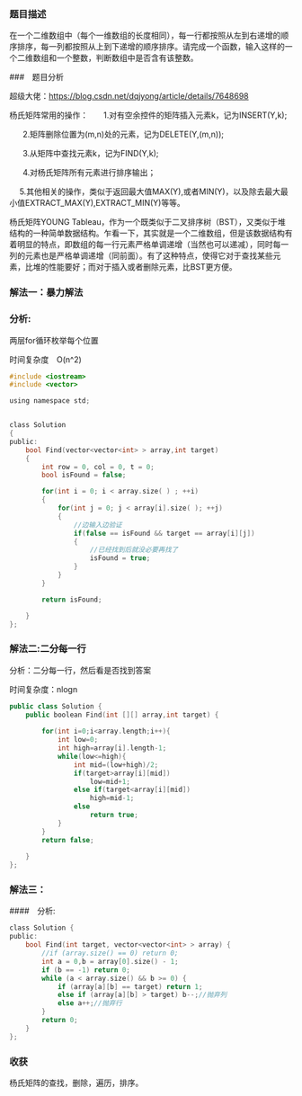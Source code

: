 ### 题目描述

在一个二维数组中（每个一维数组的长度相同），每一行都按照从左到右递增的顺序排序，每一列都按照从上到下递增的顺序排序。请完成一个函数，输入这样的一个二维数组和一个整数，判断数组中是否含有该整数。

###　题目分析

超级大佬：<https://blog.csdn.net/dqjyong/article/details/7648698>

杨氏矩阵常用的操作：
      1.对有空余控件的矩阵插入元素k，记为INSERT(Y,k);

      2.矩阵删除位置为(m,n)处的元素，记为DELETE(Y,(m,n));

      3.从矩阵中查找元素k，记为FIND(Y,k);

      4.对杨氏矩阵所有元素进行排序输出；

　 5.其他相关的操作，类似于返回最大值MAX(Y),或者MIN(Y)，以及除去最大最小值EXTRACT_MAX(Y),EXTRACT_MIN(Y)等等。

杨氏矩阵YOUNG Tableau，作为一个既类似于二叉排序树（BST），又类似于堆结构的一种简单数据结构。乍看一下，其实就是一个二维数组，但是该数据结构有着明显的特点，即数组的每一行元素严格单调递增（当然也可以递减），同时每一列的元素也是严格单调递增（同前面）。有了这种特点，使得它对于查找某些元素，比堆的性能要好；而对于插入或者删除元素，比BST更方便。



### 解法一：暴力解法

### 分析:

两层for循环枚举每个位置

时间复杂度　O(n^2)

```c
#include <iostream>
#include <vector>

using namespace std;


class Solution
{
public:
    bool Find(vector<vector<int> > array,int target)
    {
        int row = 0, col = 0, t = 0;
        bool isFound = false;

        for(int i = 0; i < array.size( ) ; ++i)
        {
            for(int j = 0; j < array[i].size( ); ++j)
            {
                //边输入边验证
                if(false == isFound && target == array[i][j])
                {
                    //已经找到后就没必要再找了
                    isFound = true;
                }
            }
        }

        return isFound;

    }
};
```

### 解法二:二分每一行

分析：二分每一行，然后看是否找到答案

时间复杂度：nlogn

```c++
public class Solution {
    public boolean Find(int [][] array,int target) {
         
        for(int i=0;i<array.length;i++){
            int low=0;
            int high=array[i].length-1;
            while(low<=high){
                int mid=(low+high)/2;
                if(target>array[i][mid])
                    low=mid+1;
                else if(target<array[i][mid])
                    high=mid-1;
                else
                    return true;
            }
        }
        return false;
 
    }
};
```



### 解法三：

####　分析:

```c
class Solution {
public:
    bool Find(int target, vector<vector<int> > array) {
        //if (array.size() == 0) return 0;
        int a = 0,b = array[0].size() - 1;
        if (b == -1) return 0;
        while (a < array.size() && b >= 0) {
            if (array[a][b] == target) return 1;
            else if (array[a][b] > target) b--;//抛弃列
            else a++;//抛弃行
        }
        return 0;
    }
};
```



### 收获

杨氏矩阵的查找，删除，遍历，排序。

